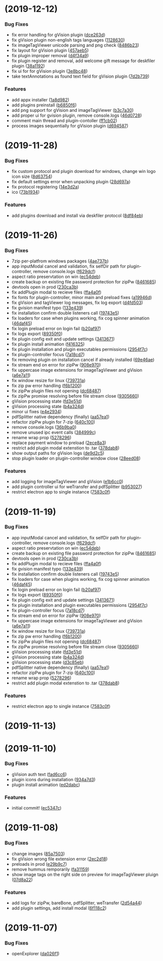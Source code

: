 <a name=""></a>
# [](https://github.com/ilya-lopukhin/deskfiler-private/compare/v1.0.0...v) (2019-12-12)


### Bug Fixes

* fix error handling for gVision plugin ([dce263d](https://github.com/ilya-lopukhin/deskfiler-private/commit/dce263d))
* fix gVision plugin non-english tags languages ([1128630](https://github.com/ilya-lopukhin/deskfiler-private/commit/1128630))
* fix imageTagViewer unicode parsing and png check ([8486b23](https://github.com/ilya-lopukhin/deskfiler-private/commit/8486b23))
* fix layout for gVision plugin ([457aeb5](https://github.com/ilya-lopukhin/deskfiler-private/commit/457aeb5))
* fix plugin improper removal ([d4f34a9](https://github.com/ilya-lopukhin/deskfiler-private/commit/d4f34a9))
* fix plugin register and removal, add welcome gift message for deskfiler plugin ([38a1192](https://github.com/ilya-lopukhin/deskfiler-private/commit/38a1192))
* fix ui for <PluginSettings/> for gVision plugin ([3e8bc48](https://github.com/ilya-lopukhin/deskfiler-private/commit/3e8bc48))
* take textAnnotations as found text field for gVision plugin ([7d2b739](https://github.com/ilya-lopukhin/deskfiler-private/commit/7d2b739))


### Features

* add appx installer ([1a8d982](https://github.com/ilya-lopukhin/deskfiler-private/commit/1a8d982))
* add plugins preinstall ([b6850f6](https://github.com/ilya-lopukhin/deskfiler-private/commit/b6850f6))
* add png support for gVision and imageTagViewer ([b3c7a30](https://github.com/ilya-lopukhin/deskfiler-private/commit/b3c7a30))
* add proper ui for gvision plugin, remove console.logs ([46d0728](https://github.com/ilya-lopukhin/deskfiler-private/commit/46d0728))
* comment main thread and plugin-contoller ([ff1cb02](https://github.com/ilya-lopukhin/deskfiler-private/commit/ff1cb02))
* process images sequentially for gVision plugin ([d694587](https://github.com/ilya-lopukhin/deskfiler-private/commit/d694587))



<a name=""></a>
# [](https://github.com/ilya-lopukhin/deskfiler-private/compare/v0.0.2...v) (2019-11-28)


### Bug Fixes

* fix custom protocol and plugin download for windows, change win logo icon size ([8d63754](https://github.com/ilya-lopukhin/deskfiler-private/commit/8d63754))
* fix default settings error when unpacking plugin ([28d697a](https://github.com/ilya-lopukhin/deskfiler-private/commit/28d697a))
* fix protocol registering ([14e3d2a](https://github.com/ilya-lopukhin/deskfiler-private/commit/14e3d2a))
* ico ([73b1934](https://github.com/ilya-lopukhin/deskfiler-private/commit/73b1934))


### Features

* add plugins download and install via deskfiler protocol ([8df84eb](https://github.com/ilya-lopukhin/deskfiler-private/commit/8df84eb))



<a name=""></a>
#  (2019-11-26)


### Bug Fixes

* 7zip per-platfrom windows packages ([4ae737b](https://github.com/ilya-lopukhin/deskfiler-private/commit/4ae737b))
* app inputModal cancel and validation, fix selfDir path for plugin-controller, remove console.logs ([f629dcf](https://github.com/ilya-lopukhin/deskfiler-private/commit/f629dcf))
* aspect ratio preservtation on win ([ec54deb](https://github.com/ilya-lopukhin/deskfiler-private/commit/ec54deb))
* create backup on existing file password protection for zipPw ([8461685](https://github.com/ilya-lopukhin/deskfiler-private/commit/8461685))
* devtools open in prod ([230ca3b](https://github.com/ilya-lopukhin/deskfiler-private/commit/230ca3b))
* fix addPlugin modal to recieve files ([ffa4a0f](https://github.com/ilya-lopukhin/deskfiler-private/commit/ffa4a0f))
* fix fonts for plugin-controller, minor main and preload fixes ([a19946d](https://github.com/ilya-lopukhin/deskfiler-private/commit/a19946d))
* fix gVision and tagViewer log messages, fix log export ([d4fd503](https://github.com/ilya-lopukhin/deskfiler-private/commit/d4fd503))
* fix gvision manifest typo ([133e439](https://github.com/ilya-lopukhin/deskfiler-private/commit/133e439))
* fix installation confirm double listeners call ([19743e5](https://github.com/ilya-lopukhin/deskfiler-private/commit/19743e5))
* fix loaders for case when plugins working, fix cog spinner animation ([46daf45](https://github.com/ilya-lopukhin/deskfiler-private/commit/46daf45))
* fix login preload error on login fail ([b20af97](https://github.com/ilya-lopukhin/deskfiler-private/commit/b20af97))
* fix logs export ([89350f0](https://github.com/ilya-lopukhin/deskfiler-private/commit/89350f0))
* fix plugin config exit and update settings ([3413671](https://github.com/ilya-lopukhin/deskfiler-private/commit/3413671))
* fix plugin install animation ([f416325](https://github.com/ilya-lopukhin/deskfiler-private/commit/f416325))
* fix plugin installation and plugin executables permissions ([2954f7c](https://github.com/ilya-lopukhin/deskfiler-private/commit/2954f7c))
* fix plugin-controller focus ([7a18cd7](https://github.com/ilya-lopukhin/deskfiler-private/commit/7a18cd7))
* fix removing plugin on installation cancel if already installed ([69e46ae](https://github.com/ilya-lopukhin/deskfiler-private/commit/69e46ae))
* fix stream end on error for zipPw ([908e970](https://github.com/ilya-lopukhin/deskfiler-private/commit/908e970))
* fix uppercase image extensions for imageTagViewer and gVision ([a6e7a11](https://github.com/ilya-lopukhin/deskfiler-private/commit/a6e7a11))
* fix window resize for linux ([739731a](https://github.com/ilya-lopukhin/deskfiler-private/commit/739731a))
* fix zip pw error handling ([f6b1200](https://github.com/ilya-lopukhin/deskfiler-private/commit/f6b1200))
* fix zipPw plugin files not opening ([dc68487](https://github.com/ilya-lopukhin/deskfiler-private/commit/dc68487))
* fix zipPw promise resolving before file stream close ([9305660](https://github.com/ilya-lopukhin/deskfiler-private/commit/9305660))
* gVision processing state ([fd3e51d](https://github.com/ilya-lopukhin/deskfiler-private/commit/fd3e51d))
* gVision processing state ([b4a324d](https://github.com/ilya-lopukhin/deskfiler-private/commit/b4a324d))
* minor ui fixes ([e4e2934](https://github.com/ilya-lopukhin/deskfiler-private/commit/e4e2934))
* pdfSplitter native dependency (finally) ([aa57ea1](https://github.com/ilya-lopukhin/deskfiler-private/commit/aa57ea1))
* refactor zipPw plugin for 7-zip ([640c100](https://github.com/ilya-lopukhin/deskfiler-private/commit/640c100))
* remove console.logs ([36b9ba0](https://github.com/ilya-lopukhin/deskfiler-private/commit/36b9ba0))
* remove unused ipc event calls ([384999c](https://github.com/ilya-lopukhin/deskfiler-private/commit/384999c))
* rename <Flex/> wrap prop ([5278296](https://github.com/ilya-lopukhin/deskfiler-private/commit/5278296))
* replace payment window to preload ([2ece8a3](https://github.com/ilya-lopukhin/deskfiler-private/commit/2ece8a3))
* restrict add plugin modal extenstion to .tar ([378dab8](https://github.com/ilya-lopukhin/deskfiler-private/commit/378dab8))
* show output paths for gVision logs ([de9d2c5](https://github.com/ilya-lopukhin/deskfiler-private/commit/de9d2c5))
* stop plugin loader on plugin-controller window close ([28eed08](https://github.com/ilya-lopukhin/deskfiler-private/commit/28eed08))


### Features

* add logging for imageTagViewer and gVision ([e1b6cc0](https://github.com/ilya-lopukhin/deskfiler-private/commit/e1b6cc0))
* add plugin controller ui for weTransfer and pdfSplitter ([b953027](https://github.com/ilya-lopukhin/deskfiler-private/commit/b953027))
* restrict electron app to single instance ([7583c0f](https://github.com/ilya-lopukhin/deskfiler-private/commit/7583c0f))



<a name=""></a>
#  (2019-11-19)


### Bug Fixes

* app inputModal cancel and validation, fix selfDir path for plugin-controller, remove console.logs ([f629dcf](https://github.com/ilya-lopukhin/deskfiler-private/commit/f629dcf))
* aspect ratio preservtation on win ([ec54deb](https://github.com/ilya-lopukhin/deskfiler-private/commit/ec54deb))
* create backup on existing file password protection for zipPw ([8461685](https://github.com/ilya-lopukhin/deskfiler-private/commit/8461685))
* devtools open in prod ([230ca3b](https://github.com/ilya-lopukhin/deskfiler-private/commit/230ca3b))
* fix addPlugin modal to recieve files ([ffa4a0f](https://github.com/ilya-lopukhin/deskfiler-private/commit/ffa4a0f))
* fix gvision manifest typo ([133e439](https://github.com/ilya-lopukhin/deskfiler-private/commit/133e439))
* fix installation confirm double listeners call ([19743e5](https://github.com/ilya-lopukhin/deskfiler-private/commit/19743e5))
* fix loaders for case when plugins working, fix cog spinner animation ([46daf45](https://github.com/ilya-lopukhin/deskfiler-private/commit/46daf45))
* fix login preload error on login fail ([b20af97](https://github.com/ilya-lopukhin/deskfiler-private/commit/b20af97))
* fix logs export ([89350f0](https://github.com/ilya-lopukhin/deskfiler-private/commit/89350f0))
* fix plugin config exit and update settings ([3413671](https://github.com/ilya-lopukhin/deskfiler-private/commit/3413671))
* fix plugin installation and plugin executables permissions ([2954f7c](https://github.com/ilya-lopukhin/deskfiler-private/commit/2954f7c))
* fix plugin-controller focus ([7a18cd7](https://github.com/ilya-lopukhin/deskfiler-private/commit/7a18cd7))
* fix stream end on error for zipPw ([908e970](https://github.com/ilya-lopukhin/deskfiler-private/commit/908e970))
* fix uppercase image extensions for imageTagViewer and gVision ([a6e7a11](https://github.com/ilya-lopukhin/deskfiler-private/commit/a6e7a11))
* fix window resize for linux ([739731a](https://github.com/ilya-lopukhin/deskfiler-private/commit/739731a))
* fix zip pw error handling ([f6b1200](https://github.com/ilya-lopukhin/deskfiler-private/commit/f6b1200))
* fix zipPw plugin files not opening ([dc68487](https://github.com/ilya-lopukhin/deskfiler-private/commit/dc68487))
* fix zipPw promise resolving before file stream close ([9305660](https://github.com/ilya-lopukhin/deskfiler-private/commit/9305660))
* gVision processing state ([fd3e51d](https://github.com/ilya-lopukhin/deskfiler-private/commit/fd3e51d))
* gVision processing state ([b4a324d](https://github.com/ilya-lopukhin/deskfiler-private/commit/b4a324d))
* gVision processing state ([d3c85eb](https://github.com/ilya-lopukhin/deskfiler-private/commit/d3c85eb))
* pdfSplitter native dependency (finally) ([aa57ea1](https://github.com/ilya-lopukhin/deskfiler-private/commit/aa57ea1))
* refactor zipPw plugin for 7-zip ([640c100](https://github.com/ilya-lopukhin/deskfiler-private/commit/640c100))
* rename <Flex/> wrap prop ([5278296](https://github.com/ilya-lopukhin/deskfiler-private/commit/5278296))
* restrict add plugin modal extenstion to .tar ([378dab8](https://github.com/ilya-lopukhin/deskfiler-private/commit/378dab8))


### Features

* restrict electron app to single instance ([7583c0f](https://github.com/ilya-lopukhin/deskfiler-private/commit/7583c0f))



<a name=""></a>
#  (2019-11-13)



<a name=""></a>
#  (2019-11-10)


### Bug Fixes

* gVision auth text ([fad6cc6](https://github.com/ilya-lopukhin/deskfiler-private/commit/fad6cc6))
* plugin icons during installation ([934a7d3](https://github.com/ilya-lopukhin/deskfiler-private/commit/934a7d3))
* plugin install animation ([ed2dabc](https://github.com/ilya-lopukhin/deskfiler-private/commit/ed2dabc))


### Features

* initial commit! ([ec5347c](https://github.com/ilya-lopukhin/deskfiler-private/commit/ec5347c))



<a name=""></a>
#  (2019-11-08)


### Bug Fixes

* change images ([85a7503](https://github.com/ilya-lopukhin/deskfiler-private/commit/85a7503))
* fix gVision wrong file extension error ([2ec2d18](https://github.com/ilya-lopukhin/deskfiler-private/commit/2ec2d18))
* preloads in prod ([e29b9c7](https://github.com/ilya-lopukhin/deskfiler-private/commit/e29b9c7))
* remove hummus remporarily ([fa31159](https://github.com/ilya-lopukhin/deskfiler-private/commit/fa31159))
* show image tags on the right side on preview for imageTagViewer pluign ([07d8a22](https://github.com/ilya-lopukhin/deskfiler-private/commit/07d8a22))


### Features

* add logs for zipPw, bareBone, pdfSplitter, weTransfer ([2d54a44](https://github.com/ilya-lopukhin/deskfiler-private/commit/2d54a44))
* add plugin settings, add install modal ([6f118c2](https://github.com/ilya-lopukhin/deskfiler-private/commit/6f118c2))



<a name=""></a>
#  (2019-11-07)


### Bug Fixes

* openExplorer ([da026f1](https://github.com/ilya-lopukhin/deskfiler-private/commit/da026f1))



